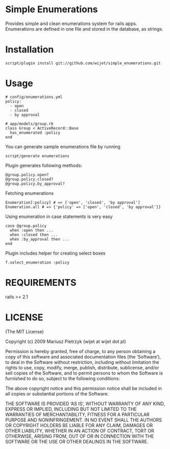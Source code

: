 Simple Enumerations
==================

Provides simple and clean enumerations system for rails apps.
Enumerations are defined in one file and stored in the database, as strings.

Installation
============

    script/plugin install git://github.com/wijet/simple_enumerations.git

Usage
=====

    # config/enumerations.yml
    policy:
      - open
      - closed
      - by approval

    # app/models/group.rb
    class Group < ActiveRecord::Base
      has_enumerated :policy
    end

You can generate sample enumerations file by running 

    script/generate enumerations

Plugin generates following methods:

    @group.policy.open?
    @group.policy.closed?
    @group.policy.by_approval?
    
Fetching enumerations 

    Enumeration[:policy] # => ['open', 'closed', 'by approval']
    Enumeration.all # => {'policy' => ['open', 'closed', 'by approval']}
    
Using enumeration in case statements is very easy

    case @group.policy
      when :open then ...
      when :closed then ...
      when :by_approval then ...
    end

Plugin includes helper for creating select boxes

    f.select_enumeration :policy

REQUIREMENTS
============

rails >= 2.1

LICENSE
=======

(The MIT License)

Copyright (c) 2009 Mariusz Pietrzyk (wijet at wijet dot pl)

Permission is hereby granted, free of charge, to any person obtaining a copy of this software and associated documentation files (the ‘Software’), to deal in the Software without restriction, including without limitation the rights to use, copy, modify, merge, publish, distribute, sublicense, and/or sell copies of the Software, and to permit persons to whom the Software is furnished to do so, subject to the following conditions:

The above copyright notice and this permission notice shall be included in all copies or substantial portions of the Software.

THE SOFTWARE IS PROVIDED ‘AS IS’, WITHOUT WARRANTY OF ANY KIND, EXPRESS OR IMPLIED, INCLUDING BUT NOT LIMITED TO THE WARRANTIES OF MERCHANTABILITY, FITNESS FOR A PARTICULAR PURPOSE AND NONINFRINGEMENT. IN NO EVENT SHALL THE AUTHORS OR COPYRIGHT HOLDERS BE LIABLE FOR ANY CLAIM, DAMAGES OR OTHER LIABILITY, WHETHER IN AN ACTION OF CONTRACT, TORT OR OTHERWISE, ARISING FROM, OUT OF OR IN CONNECTION WITH THE SOFTWARE OR THE USE OR OTHER DEALINGS IN THE SOFTWARE.
